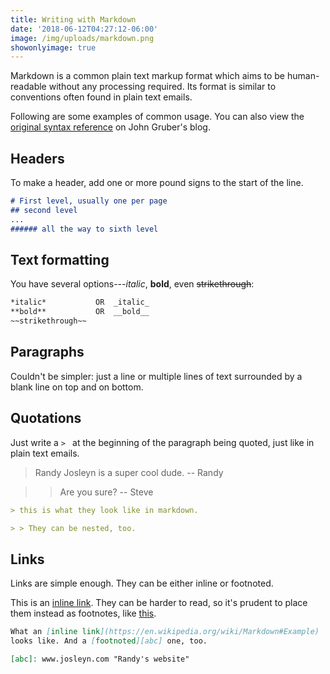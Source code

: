 ```yaml
---
title: Writing with Markdown
date: '2018-06-12T04:27:12-06:00'
image: /img/uploads/markdown.png
showonlyimage: true
---
```

Markdown is a common plain text markup format which aims to be human-readable without any processing required. Its format is similar to conventions often found in plain text emails.

Following are some examples of common usage. You can also view the [original syntax reference][daring] on John Gruber's blog.

[daring]: https://daringfireball.net/projects/markdown/syntax "John Gruber's Markdown reference"

## Headers

To make a header, add one or more pound signs to the start of the line.

```markdown
# First level, usually one per page
## second level
...
###### all the way to sixth level
```

## Text formatting

You have several options---_italic_, __bold__, even ~~strikethrough~~:
```markdown
*italic*           OR  _italic_
**bold**           OR  __bold__
~~strikethrough~~
```

## Paragraphs

Couldn't be simpler: just a line
or
multiple lines of text surrounded by a blank line on
top and on bottom.

## Quotations

Just write a `> ` at the beginning of the paragraph being quoted, just like in plain text emails.

> Randy Josleyn is a super cool dude. -- Randy

> > Are you sure? -- Steve

```markdown
> this is what they look like in markdown.

> > They can be nested, too.
```

## Links

Links are simple enough. They can be either inline or footnoted.

This is an [inline link](https://en.wikipedia.org/wiki/Markdown#Example). They can be harder to read, so it's prudent to place them instead as footnotes, like [this][abc].

[abc]: https://en.wikipedia.org/wiki/Markdown "add hover text"

```markdown
What an [inline link](https://en.wikipedia.org/wiki/Markdown#Example)
looks like. And a [footnoted][abc] one, too.

[abc]: www.josleyn.com "Randy's website"
